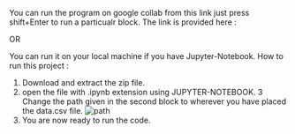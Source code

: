 You can run the program on google collab from this link just press shift+Enter to run a particualr block.
The link is provided here :  

OR 

You can run it on your local machine if you have Jupyter-Notebook.
How to run this project : 
1. Download and extract the zip file.
2. open the file with .ipynb extension using JUPYTER-NOTEBOOK.
3  Change the path given in the second block to wherever you have placed the data.csv file.
![path](https://user-images.githubusercontent.com/43096636/88167127-f856ea00-cc35-11ea-8379-a880547e1f21.png)
4. You are now ready to run the code.
